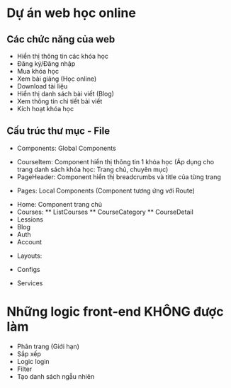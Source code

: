 # Dự án web học online

## Các chức năng của web

- Hiển thị thông tin các khóa học
- Đăng ký/Đăng nhập
- Mua khóa học
- Xem bài giảng (Học online)
- Download tài liệu
- Hiển thị danh sách bài viết (Blog)
- Xem thông tin chi tiết bài viết
- Kích hoạt khóa học

## Cấu trúc thư mục - File

- Components: Global Components

* CourseItem: Component hiển thị thông tin 1 khóa học (Áp dụng cho trang danh sách khóa học: Trang chủ, chuyên mục)
* PageHeader: Component hiển thị breadcrumbs và title của từng trang

- Pages: Local Components (Component tương ứng với Route)

* Home: Component trang chủ
* Courses:
  ** ListCourses
  ** CourseCategory
  \*\* CourseDetail
* Lessions
* Blog
* Auth
* Account

- Layouts:

- Configs

- Services

# Những logic front-end KHÔNG được làm

- Phân trang (Giới hạn)
- Sắp xếp
- Logic login
- Filter
- Tạo danh sách ngẫu nhiên
